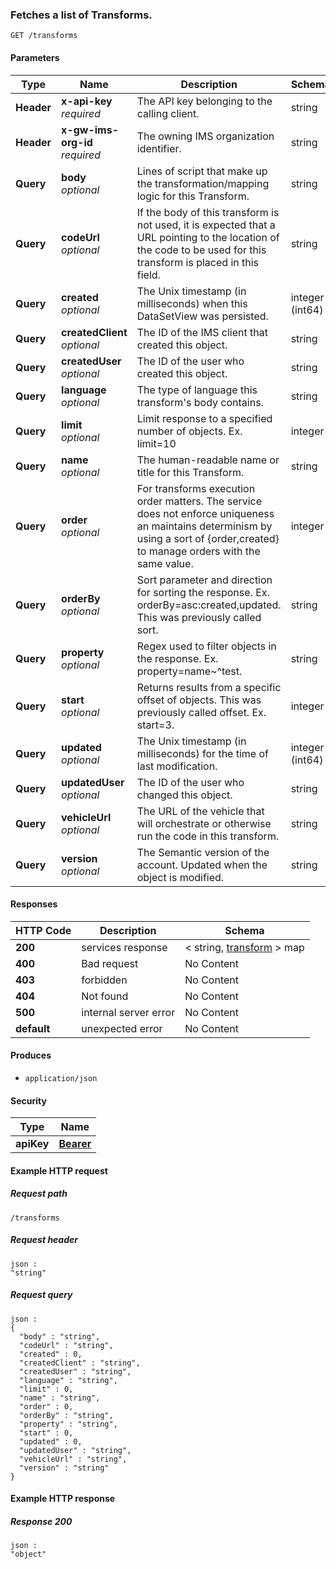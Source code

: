 
<a name="get_transforms"></a>
### Fetches a list of Transforms.
```
GET /transforms
```


#### Parameters

|Type|Name|Description|Schema|
|---|---|---|---|
|**Header**|**x-api-key**  <br>*required*|The API key belonging to the calling client.|string|
|**Header**|**x-gw-ims-org-id**  <br>*required*|The owning IMS organization identifier.|string|
|**Query**|**body**  <br>*optional*|Lines of script that make up the transformation/mapping logic for this Transform.|string|
|**Query**|**codeUrl**  <br>*optional*|If the body of this transform is not used, it is expected that a URL pointing to the location of the code to be used for this transform is placed in this field.|string|
|**Query**|**created**  <br>*optional*|The Unix timestamp (in milliseconds) when this DataSetView was persisted.|integer (int64)|
|**Query**|**createdClient**  <br>*optional*|The ID of the IMS client that created this object.|string|
|**Query**|**createdUser**  <br>*optional*|The ID of the user who created this object.|string|
|**Query**|**language**  <br>*optional*|The type of language this transform's body contains.|string|
|**Query**|**limit**  <br>*optional*|Limit response to a specified number of objects. Ex. limit=10|integer|
|**Query**|**name**  <br>*optional*|The human-readable name or title for this Transform.|string|
|**Query**|**order**  <br>*optional*|For transforms execution order matters. The service does not enforce uniqueness an maintains determinism by using a sort of {order,created} to manage orders with the same value.|integer|
|**Query**|**orderBy**  <br>*optional*|Sort parameter and direction for sorting the response. Ex. orderBy=asc:created,updated. This was previously called sort.|string|
|**Query**|**property**  <br>*optional*|Regex used to filter objects in the response. Ex. property=name~^test.|string|
|**Query**|**start**  <br>*optional*|Returns results from a specific offset of objects. This was previously called offset. Ex. start=3.|integer|
|**Query**|**updated**  <br>*optional*|The Unix timestamp (in milliseconds) for the time of last modification.|integer (int64)|
|**Query**|**updatedUser**  <br>*optional*|The ID of the user who changed this object.|string|
|**Query**|**vehicleUrl**  <br>*optional*|The URL of the vehicle that will orchestrate or otherwise run the code in this transform.|string|
|**Query**|**version**  <br>*optional*|The Semantic version of the account. Updated when the object is modified.|string|


#### Responses

|HTTP Code|Description|Schema|
|---|---|---|
|**200**|services response|< string, [transform](../definitions/transform.md#transform) > map|
|**400**|Bad request|No Content|
|**403**|forbidden|No Content|
|**404**|Not found|No Content|
|**500**|internal server error|No Content|
|**default**|unexpected error|No Content|


#### Produces

* `application/json`


#### Security

|Type|Name|
|---|---|
|**apiKey**|**[Bearer](security.md#bearer)**|


#### Example HTTP request

##### Request path
```
/transforms
```


##### Request header
```
json :
"string"
```


##### Request query
```
json :
{
  "body" : "string",
  "codeUrl" : "string",
  "created" : 0,
  "createdClient" : "string",
  "createdUser" : "string",
  "language" : "string",
  "limit" : 0,
  "name" : "string",
  "order" : 0,
  "orderBy" : "string",
  "property" : "string",
  "start" : 0,
  "updated" : 0,
  "updatedUser" : "string",
  "vehicleUrl" : "string",
  "version" : "string"
}
```


#### Example HTTP response

##### Response 200
```
json :
"object"
```



